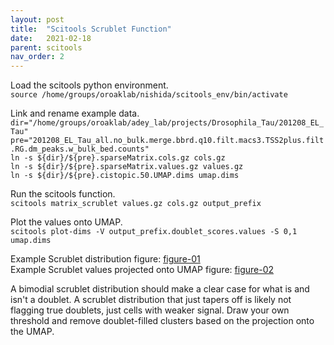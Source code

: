 ```yaml
---
layout: post
title:  "Scitools Scrublet Function"
date:   2021-02-18
parent: scitools
nav_order: 2
---
```


Load the scitools python environment.
<br>`source /home/groups/oroaklab/nishida/scitools_env/bin/activate`

Link and rename example data.
<br>`dir="/home/groups/oroaklab/adey_lab/projects/Drosophila_Tau/201208_EL_Tau"`
<br>`pre="201208_EL_Tau_all.no_bulk.merge.bbrd.q10.filt.macs3.TSS2plus.filt.RG.dm_peaks.w_bulk_bed.counts"`
<br>`ln -s ${dir}/${pre}.sparseMatrix.cols.gz cols.gz`
<br>`ln -s ${dir}/${pre}.sparseMatrix.values.gz values.gz`
<br>`ln -s ${dir}/${pre}.cistopic.50.UMAP.dims umap.dims`

Run the scitools function.
<br>`scitools matrix_scrublet values.gz cols.gz output_prefix`

Plot the values onto UMAP.
<br>`scitools plot-dims -V output_prefix.doublet_scores.values -S 0,1 umap.dims`

Example Scrublet distribution figure: [figure-01]
<br>Example Scrublet values projected onto UMAP figure: [figure-02]

A bimodial scrublet distribution should make a clear case for what is and isn't a doublet. A scrublet distribution that just tapers off is likely not flagging true doublets, just cells with weaker signal. Draw your own threshold and remove doublet-filled clusters based on the projection onto the UMAP.

[figure-01]: https://ohsu.app.box.com/file/777868542912
[figure-02]: https://ohsu.app.box.com/file/777870009592
